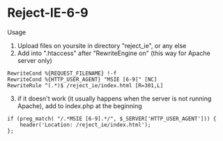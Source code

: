 # Reject-IE-6-9

Usage
1) Upload files on yoursite in directory "reject_ie", or any else
2) Add into ".htaccess" after "RewriteEngine on" (this way for Apache server only)

~~~~~~~~~~~~~~~~~~~~~~~~~~~~~~~~~~~~~~~~~~~~~
RewriteCond %{REQUEST_FILENAME} !-f
RewriteCond %{HTTP_USER_AGENT} "MSIE [6-9]" [NC]
RewriteRule ^(.*)$ /reject_ie/index.html [R=301,L]
~~~~~~~~~~~~~~~~~~~~~~~~~~~~~~~~~~~~~~~~~~~~~

3) if it doesn't work (it usually happens when the server is not running Apache), add to index.php at the beginning

~~~~~~~~~~~~~~~~~~~~~~~~~~~~~~~~~~~~~~~~~~~~~
if (preg_match( "/.*MSIE [6-9].*/", $_SERVER['HTTP_USER_AGENT'])) {
    header('Location: /reject_ie/index.html');
};
~~~~~~~~~~~~~~~~~~~~~~~~~~~~~~~~~~~~~~~~~~~~~
